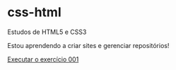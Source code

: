 # css-html
 Estudos de HTML5 e CSS3

 Estou aprendendo a criar sites e gerenciar repositórios!

<a href="https://fernanda-nericke.github.io/html-css/exercicios-mod01/ex001/index.html">Executar o exercício 001</a>